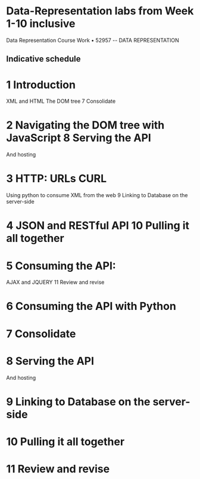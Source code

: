 # Data-Representation labs from Week 1-10 inclusive
Data Representation Course Work
•	52957 -- DATA REPRESENTATION

## Indicative schedule 

# 1	Introduction
XML and HTML
The DOM tree		7	Consolidate
# 2	Navigating the DOM tree with JavaScript		8	Serving the API
And hosting
# 3	HTTP: URLs CURL
Using python to consume XML from the web		9	Linking to Database on the server-side
# 4	JSON and RESTful API		10	Pulling it all together
# 5	Consuming the API:
AJAX and JQUERY		11	Review and revise
# 6	Consuming the API with Python			
# 7	Consolidate
# 8	Serving the API
And hosting
# 9	Linking to Database on the server-side
# 10	Pulling it all together
# 11	Review and revise
	
